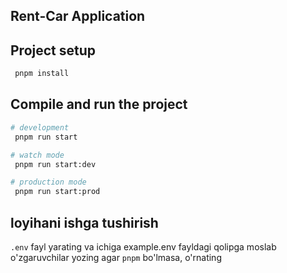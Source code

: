 ## Rent-Car Application

## Project setup

```bash
 pnpm install
```

## Compile and run the project

```bash
# development
 pnpm run start

# watch mode
 pnpm run start:dev

# production mode
 pnpm run start:prod
```

## loyihani ishga tushirish

`.env` fayl yarating va ichiga example.env fayldagi qolipga moslab o'zgaruvchilar yozing
agar `pnpm` bo'lmasa, o'rnating
